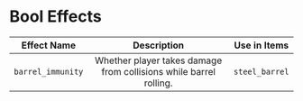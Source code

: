 # Bool Effects

|Effect Name|Description|Use in Items|
|:---:|:---:|:---:|
|`barrel_immunity`| Whether player takes damage from collisions while barrel rolling.|`steel_barrel`|